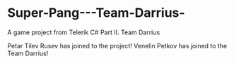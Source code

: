 # Super-Pang---Team-Darrius-
A game project from Telerik C# Part II. Team Darrius

Petar Tilev Rusev has joined to the project!
Venelin Petkov has joined to the Team Darrius!

